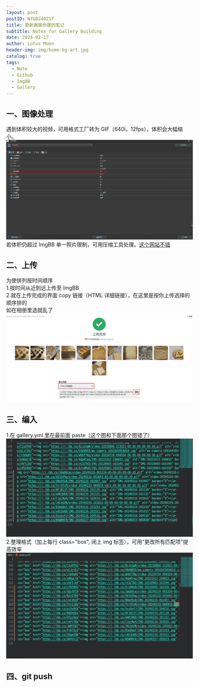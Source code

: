 ```yaml
---
layout: post
postID: NfGB240217
title: 更新画廊步骤的笔记
subtitle: Notes for Gallery Building
date: 2024-02-17
author: Lotus Moon
header-img: img/home-bg-art.jpg
catalog: true
tags:
  - Note
  - Github
  - ImgBB
  - Gallery
---
```


## 一、图像处理

遇到体积较大的视频，可用格式工厂转为 GIF（640i，12fps），体积会大幅缩小。  
<img src="/img/inPost/NfGB240217/屏幕截图(1302).png" alt="1302" />  
若体积仍超过 ImgBB 单一照片限制，可用压缩工具处理。<a href="https://docsmall.com/image-compress">这个网站不错</a>

## 二、上传

为使排列按时间顺序  
1.按时间从近到远上传至 ImgBB  
2.就在上传完成的界面 copy 链接（HTML 详细链接），在这里是按你上传选择的顺序排的  
如在相册里选就乱了  
<img src="/img/inPost/NfGB240217/屏幕截图(1303).png" alt="1303" />

## 三、编入

1.在 gallery.yml 里在最前面 paste（这个图和下面那个图错了）  
<img src="/img/inPost/NfGB240217/屏幕截图(1304).png" alt="1304" />  
2.整理格式（加上每行 class="box", 闭上 img 标签），可用“更改所有匹配项”提高效率  
<img src="/img/inPost/NfGB240217/屏幕截图(1305).png" alt="1305" />

## 四、git push
